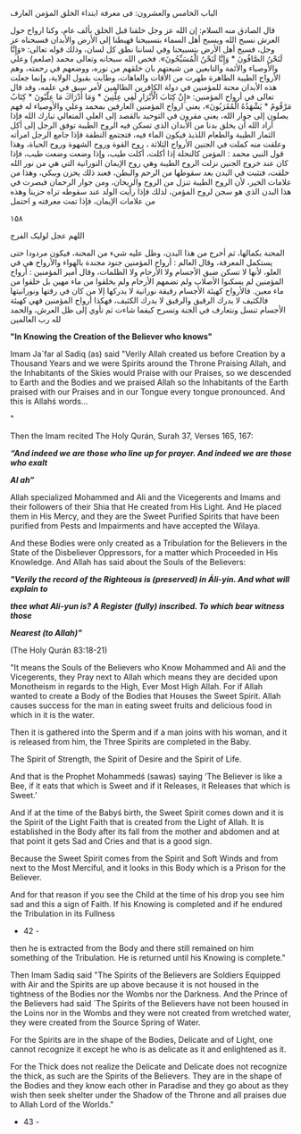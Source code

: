 الباب الخامس والعشرون: فى معرفة ابتداء الخلق المؤمن العارف 

قال الصادق منه السلام: إن الله عز وجل خلقنا قبل الخلق بألف عام، وكنا ارواح حول العرش نسبح الله ويسبح أهل السماء بتسبيحنا فهبطنا إلى الأرض والأبدان فسبحناه عز وجل، فسيح أهل الأرض بتسبيحنا وفي لساننا نطق كل لسان، وذلك قوله تعالى: «وَإِنَّا لَنَحْنُ الصَّافُونَ * وَإِنَّا لَنَحْنُ الْمُسَبِّحُونَ». فخص الله سبحانه وتعالى محمد (صلعم) وعلي والأوصياء والأئمة والتابعين من شيعتهم بان خلقهم من نوره، ووضعهم في رحمته، وهم الأرواح الطيبة الطاهرة طهرت من الأقات والعاهات، وطابت بقبول الولاية، وإنما جعلت هذه الأبدان محنة للمؤمنين في دولة الكافرين الظالمين لأمر سبق في علمه، وقد قال تعالى في أرواح المؤمنين: «إِنْ كِتَابَ الْأَبْرَارِ لَفِي عِلَّتِينَ * وَمَا أَدْرَاكَ مَا عِلّيّونَ * كِتَابٌ مَرْقُومٌ * يَشْهَدُهُ الْمُقَرَبُونَ»، يعني ارواح المؤمنين العارفين بمحمد وعلي والأوصياء له فهم يصلون إلى جوار الله، يعني مقرون في التوحيد بالقصد إلى العلي المتعالي تبارك الله فإذا أراد الله أن يخلق بدنا من الأبدان الذي تسكن فيه الروح الطيبة توفق الرجل إلى أكل الثمار الطيبة والطعام اللذيذ فيكون الماء فيه، فتجتمع النطفة فإذا جامع الرجل امرأته وعلقت منه كملت في الجنين الأرواح الثلاثة ، روح القوة وروح الشهوة وروح الحياة، وهذا قول النبي محمد : المؤمن كالنحلة إذا أكلت، أكلت طيب، وإذا وضعت وضعت طيب، فإذا كان عند خروج الجنين نزلت الروح الطيبة وهي روح الإيمان النورانية التي هي من نور الله خلقت، فتثبت في البدن بعد سقوطها من الرحم والبطن، فعند ذلك يحزن ويبكي، وهذا من علامات الخير، لأن الروح الطيبة تنزل من الروح والريحان، ومن جوار الرحمان فبصرت في هذا البدن الذي هو سجن لروح المؤمن، لذلك فإذا رأيت الولد عند سقوطه تراه حزينا وهذه من علامات الإيمان، فإذا تمت معرفته و احتمل 

۱۵۸ 

اللهم عجل لوليک الفرج 

المحنة بكمالها، ثم أخرج من هذا البدن، وظل عليه شيء من المحنة، فيكون مردودا حتى يستكمل المعرفة، وقال العالم : أرواح المؤمنين جنود مجندة بالهواء والأرواح هي في العلو، لأنها لا تسكن ضيق الأجسام ولا الأرحام ولا الظلمات، وقال أمير المؤمنين : أرواح المؤمنين لم يسكنوا الأصلاب ولم تضمهم الأرحام ولم يخلقوا من ماء مهين بل خلقوا من ماء معين. فالأرواح كهيئة الأجسام رقيقة نورانية لا يدركها إلا من كان في رقتها ونورانيتها فالكثيف لا يدرك الرقيق والرقيق لا يدرك الكثيف، فهكذا أرواح المؤمنين فهي كهيئة الأجسام تنسل ونتعارف في الجنة وتسرح كيفما شاءت ثم تأوي إلى ظل العرش، والحمد لله رب العالمين

**"In Knowing the Creation of the Believer who knows"**

Imam Ja´far al Sadiq (as) said "Verily Allah created us before Creation by a Thousand Years and we were Spirits around the Throne Praising Allah, and the Inhabitants of the Skies would Praise with our Praises, so we descended to Earth and the Bodies and we praised Allah so the Inhabitants of the Earth praised with our Praises and in our Tongue every tongue pronounced. And this is Allahś words...

"

Then the Imam recited The Holy Qurán, Surah 37, Verses 165, 167:

_**“And indeed we are those who line up for prayer. And indeed we are those who exalt**_

_**Al ah”**_

Allah specialized Mohammed and Ali and the Vicegerents and Imams and their followers of their Shia that He created from His Light. And He placed them in His Mercy, and they are the Sweet Purified Spirits that have been purified from Pests and Impairments and have accepted the Wilaya.

And these Bodies were only created as a Tribulation for the Believers in the State of the Disbeliever Oppressors, for a matter which Proceeded in His Knowledge. And Allah has said about the Souls of the Believers:

_**"Verily the record of the Righteous is (preserved) in Áli-yin. And what will explain to**_

_**thee what Ali-yun is? A Register (fully) inscribed. To which bear witness those**_

_**Nearest (to Allah)"**_

(The Holy Qurán 83:18-21)

"It means the Souls of the Believers who Know Mohammed and Ali and the Vicegerents, they Pray next to Allah which means they are decided upon Monotheism in regards to the High, Ever Most High Allah. For if Allah wanted to create a Body of the Bodies that Houses the Sweet Spirit. Allah causes success for the man in eating sweet fruits and delicious food in which in it is the water.

Then it is gathered into the Sperm and if a man joins with his woman, and it is released from him, the Three Spirits are completed in the Baby.

The Spirit of Strength, the Spirit of Desire and the Spirit of Life.

And that is the Prophet Mohammedś (sawas) saying ‘The Believer is like a Bee, if it eats that which is Sweet and if it Releases, it Releases that which is Sweet.’

And if at the time of the Babyś birth, the Sweet Spirit comes down and it is the Spirit of the Light Faith that is created from the Light of Allah. It is established in the Body after its fall from the mother and abdomen and at that point it gets Sad and Cries and that is a good sign.

Because the Sweet Spirit comes from the Spirit and Soft Winds and from next to the Most Merciful, and it looks in this Body which is a Prison for the Believer.

And for that reason if you see the Child at the time of his drop you see him sad and this a sign of Faith. If his Knowing is completed and if he endured the Tribulation in its Fullness

- 42 -

then he is extracted from the Body and there still remained on him something of the Tribulation. He is returned until his Knowing is complete."

Then Imam Sadiq said "The Spirits of the Believers are Soldiers Equipped with Air and the Spirits are up above because it is not housed in the tightness of the Bodies nor the Wombs nor the Darkness. And the Prince of the Believers had said ´The Spirits of the Believers have not been housed in the Loins nor in the Wombs and they were not created from wretched water, they were created from the Source Spring of Water.

For the Spirits are in the shape of the Bodies, Delicate and of Light, one cannot recognize it except he who is as delicate as it and enlightened as it.

For the Thick does not realize the Delicate and Delicate does not recognize the thick, as such are the Spirits of the Believers. They are in the shape of the Bodies and they know each other in Paradise and they go about as they wish then seek shelter under the Shadow of the Throne and all praises due to Allah Lord of the Worlds."

- 43 -